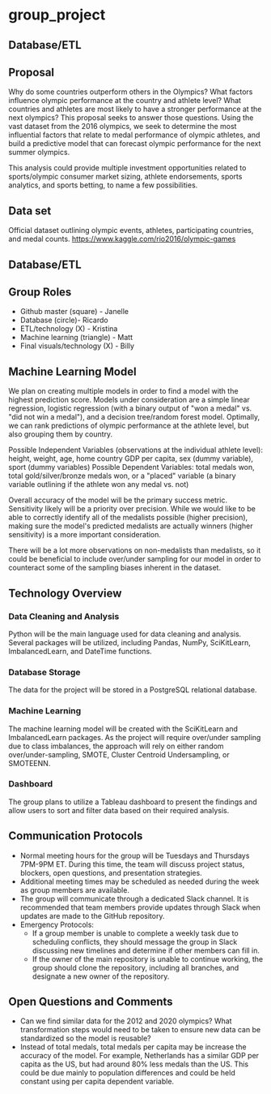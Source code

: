 # group_project

## Database/ETL

## Proposal
Why do some countries outperform others in the Olympics? What factors influence olympic performance at the country and athlete level? What countries and athletes are most likely to have a stronger performance at the next olympics? This proposal seeks to answer those questions. Using the vast dataset from the 2016 olympics, we seek to determine the most influential factors that relate to medal performance of olympic athletes, and build a predictive model that can forecast olympic performance for the next summer olympics. 

This analysis could provide multiple investment opportunities related to sports/olympic consumer market sizing, athlete endorsements, sports analytics, and sports betting, to name a few possibilities. 
 
## Data set 
Official dataset outlining olympic events, athletes, participating countries, and medal counts. 
https://www.kaggle.com/rio2016/olympic-games

## Database/ETL

## Group Roles 
* Github master (square) - Janelle 
* Database (circle)- Ricardo 
* ETL/technology (X) - Kristina 
* Machine learning (triangle) - Matt 
* Final visuals/technology (X) - Billy 

## Machine Learning Model 
We plan on creating multiple models in order to find a model with the highest prediction score. Models under consideration are a simple linear regression, logistic regression (with a binary output of "won a medal" vs. "did not win a medal"), and a decision tree/random forest model. Optimally, we can rank predictions of olympic performance at the athlete level, but also grouping them by country.  

Possible Independent Variables (observations at the individual athlete level): height, weight, age, home country GDP per capita, sex (dummy variable), sport (dummy variables) 
Possible Dependent Variables: total medals won, total gold/silver/bronze medals won, or a "placed" variable (a binary variable outlining if the athlete won any medal vs. not) 

Overall accuracy of the model will be the primary success metric. Sensitivity likely will be a priority over precision. While we would like to be able to correctly identify all of the medalists possible (higher precision), making sure the model's predicted medalists are actually winners (higher sensitivity) is a more important consideration. 

There will be a lot more observations on non-medalists than medalists, so it could be beneficial to include over/under sampling for our model in order to counteract some of the sampling biases inherent in the dataset. 

## Technology Overview
### Data Cleaning and Analysis
Python will be the main language used for data cleaning and analysis. Several packages will be utilized, including Pandas, NumPy, SciKitLearn, ImbalancedLearn, and DateTime functions.

### Database Storage
The data for the project will be stored in a PostgreSQL relational database.

### Machine Learning
The machine learning model will be created with the SciKitLearn and ImbalancedLearn packages. As the project will require over/under sampling due to class imbalances, the approach will rely on either random over/under-sampling, SMOTE, Cluster Centroid Undersampling, or SMOTEENN.

### Dashboard
The group plans to utilize a Tableau dashboard to present the findings and allow users to sort and filter data based on their required analysis.

## Communication Protocols
* Normal meeting hours for the group will be Tuesdays and Thursdays 7PM-9PM ET. During this time, the team will discuss project status, blockers, open questions, and presentation strategies.
* Additional meeting times may be scheduled as needed during the week as group members are available.
* The group will communicate through a dedicated Slack channel. It is recommended that team members provide updates through Slack when updates are made to the GitHub repository.
* Emergency Protocols:
  * If a group member is unable to complete a weekly task due to scheduling conflicts, they should message the group in Slack discussing new timelines and determine if other members can fill in.
  * If the owner of the main repository is unable to continue working, the group should clone the repository, including all branches, and designate a new owner of the repository. 

## Open Questions and Comments
* Can we find similar data for the 2012 and 2020 olympics? What transformation steps would need to be taken to ensure new data can be standardized so the model is reusable?
* Instead of total medals, total medals per capita may be increase the accuracy of the model. For example, Netherlands has a similar GDP per capita as the US, but had around 80% less medals than the US. This could be due mainly to population differences and could be held constant using per capita dependent variable.
